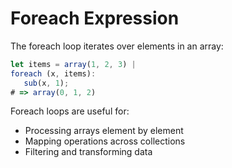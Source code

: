 # Foreach Expression

The foreach loop iterates over elements in an array:

```js
let items = array(1, 2, 3) |
foreach (x, items):
   sub(x, 1);
# => array(0, 1, 2)
```

Foreach loops are useful for:

- Processing arrays element by element
- Mapping operations across collections
- Filtering and transforming data
